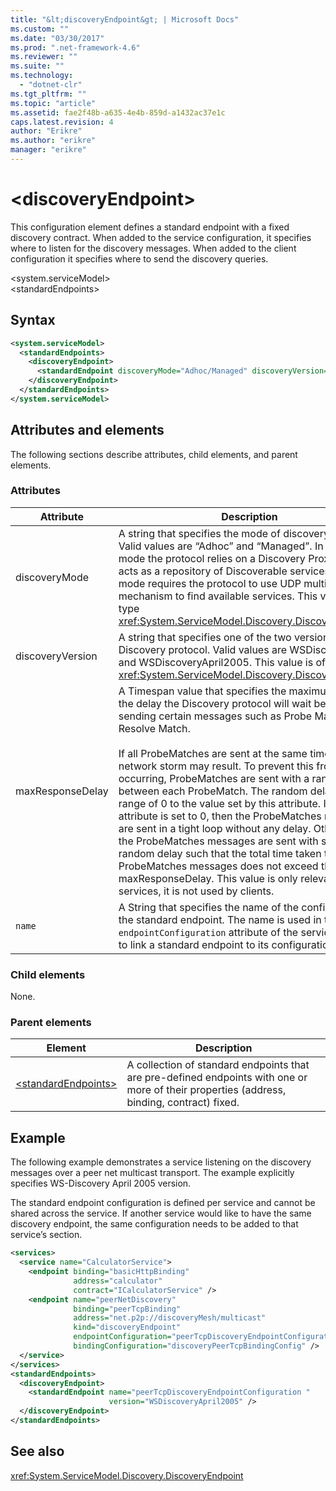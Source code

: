 ```yaml
---
title: "&lt;discoveryEndpoint&gt; | Microsoft Docs"
ms.custom: ""
ms.date: "03/30/2017"
ms.prod: ".net-framework-4.6"
ms.reviewer: ""
ms.suite: ""
ms.technology: 
  - "dotnet-clr"
ms.tgt_pltfrm: ""
ms.topic: "article"
ms.assetid: fae2f48b-a635-4e4b-859d-a1432ac37e1c
caps.latest.revision: 4
author: "Erikre"
ms.author: "erikre"
manager: "erikre"
---
```


# &lt;discoveryEndpoint&gt;

This configuration element defines a standard endpoint with a fixed discovery contract. When added to the service configuration, it specifies where to listen for the discovery messages. When added to the client configuration it specifies where to send the discovery queries.  
  
\<system.serviceModel>  
\<standardEndpoints>  
  
## Syntax

```xml
<system.serviceModel>
  <standardEndpoints>
    <discoveryEndpoint>
      <standardEndpoint discoveryMode="Adhoc/Managed" discoveryVersion="WSDiscovery11/WSDiscoveryApril2005" maxResponseDelay="Timespan" name="String" />
    </discoveryEndpoint>
  </standardEndpoints>
</system.serviceModel>  
```  
  
## Attributes and elements

The following sections describe attributes, child elements, and parent elements.  
  
### Attributes

| Attribute        | Description |  
| ---------------- | ----------- |  
| discoveryMode    | A string that specifies the mode of discovery protocol. Valid values are “Adhoc” and “Managed”. In managed mode the protocol relies on a Discovery Proxy, which acts as a repository of Discoverable services. Adhoc mode requires the protocol to use UDP multicast mechanism to find available services. This value is of type <xref:System.ServiceModel.Discovery.DiscoveryMode>. |  
| discoveryVersion | A string that specifies one of the two versions of WS-Discovery protocol. Valid values are WSDiscovery11 and WSDiscoveryApril2005. This value is of type <xref:System.ServiceModel.Discovery.DiscoveryVersion>. |  
| maxResponseDelay | A Timespan value that specifies the maximum value for the delay the Discovery protocol will wait before sending certain messages such as Probe Match or Resolve Match.<br /><br /> If all ProbeMatches are sent at the same time, a network storm may result. To prevent this from occurring, ProbeMatches are sent with a random delay between each ProbeMatch. The random delay is in the range of 0 to the value set by this attribute. If this attribute is set to 0, then the ProbeMatches messages are sent in a tight loop without any delay. Otherwise, the ProbeMatches messages are sent with some random delay such that the total time taken to send all ProbeMatches messages does not exceed the maxResponseDelay. This value is only relevant for services, it is not used by clients. |  
| `name`           | A String that specifies the name of the configuration of the standard endpoint. The name is used in the `endpointConfiguration` attribute of the service endpoint to link a standard endpoint to its configuration. |  
  
### Child elements

None.  
  
### Parent elements

| Element | Description |  
| ------- | ----------- |  
| [\<standardEndpoints>](../../../../../docs/framework/configure-apps/file-schema/wcf/standardendpoints.md) | A collection of standard endpoints that are pre-defined endpoints with one or more of their properties (address, binding, contract) fixed. |  
  
## Example

The following example demonstrates a service listening on the discovery messages over a peer net multicast transport. The example explicitly specifies WS-Discovery April 2005 version.  
  
The standard endpoint configuration is defined per service and cannot be shared across the service. If another service would like to have the same discovery endpoint, the same configuration needs to be added to that service’s section.  
  
```xml
<services>  
  <service name="CalculatorService">
    <endpoint binding="basicHttpBinding" 
              address="calculator" 
              contract="ICalculatorService" />  
    <endpoint name="peerNetDiscovery"  
              binding="peerTcpBinding"  
              address="net.p2p://discoveryMesh/multicast"  
              kind="discoveryEndpoint"  
              endpointConfiguration="peerTcpDiscoveryEndpointConfiguration"  
              bindingConfiguration="discoveryPeerTcpBindingConfig" />      
  </service>  
</services>  
<standardEndpoints>  
  <discoveryEndpoint>  
    <standardEndpoint name="peerTcpDiscoveryEndpointConfiguration "                         
                      version="WSDiscoveryApril2005" />  
  </discoveryEndpoint>  
</standardEndpoints>  
```  
  
## See also

<xref:System.ServiceModel.Discovery.DiscoveryEndpoint>